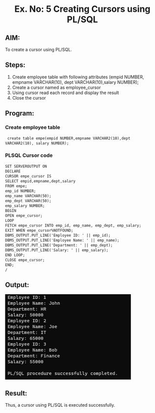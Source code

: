 # <p align="center"> Ex. No: 5 Creating Cursors using PL/SQL</p>

## AIM: 
To create a cursor using PL/SQL.

## Steps:
1. Create employee table with following attributes (empid NUMBER, empname VARCHAR(10), dept VARCHAR(10),salary NUMBER);
2. Create a cursor named as employee_cursor
3. Using cursor read each record and display the result
4. Close the cursor

## Program:
### Create employee table
```
 create table empe(empid NUMBER,empname VARCHAR2(10),dept VARCHAR2(10), salary NUMBER);
```
### PLSQL Cursor code
```
SET SERVEROUTPUT ON
DECLARE
CURSOR empe_cursor IS
SELECT empid,empname,dept,salary
FROM empe;
emp_id NUMBER;
emp_name VARCHAR(50);
emp_dept VARCHAR(50);
emp_salary NUMBER;
BEGIN
OPEN empe_cursor;
LOOP
FETCH empe_cursor INTO emp_id, emp_name, emp_dept, emp_salary;
EXIT WHEN empe_cursor%NOTFOUND;
DBMS_OUTPUT.PUT_LINE('Employee ID: ' || emp_id);
DBMS_OUTPUT.PUT_LINE('Employee Name: ' || emp_name);
DBMS_OUTPUT.PUT_LINE('Department: ' || emp_dept);
DBMS_OUTPUT.PUT_LINE('Salary: ' || emp_salary);
END LOOP;
CLOSE empe_cursor;
END;
/
```
## Output:
![](./o1.png)
## Result:
Thus, a cursor using PL/SQL is executed successfully.